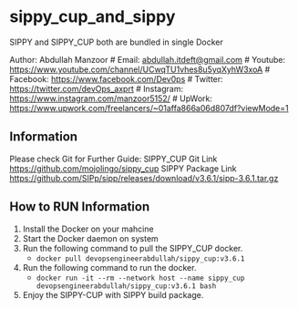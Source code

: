# sippy_cup_and_sippy
SIPPY and SIPPY_CUP both are bundled in single Docker

Author: Abdullah Manzoor                                                     #
Email: abdullah.itdeft@gmail.com                                             #
Youtube: https://www.youtube.com/channel/UCwqTU1vhes8u5yqXyhW3xoA            #
Facebook: https://www.facebook.com/Dev0ps                                    #
Twitter: https://twitter.com/devOps_axprt                                    #
Instagram: https://www.instagram.com/manzoor5152/                            #
UpWork: https://www.upwork.com/freelancers/~01affa866a06d807df?viewMode=1

## Information
Please check Git for Further Guide: 
SIPPY_CUP Git Link https://github.com/mojolingo/sippy_cup
SIPPY Package Link https://github.com/SIPp/sipp/releases/download/v3.6.1/sipp-3.6.1.tar.gz

## How to RUN Information
1. Install the Docker on your mahcine
2. Start the Docker daemon on system
3. Run the following command to pull the SIPPY_CUP docker.
     -   `docker pull devopsengineerabdullah/sippy_cup:v3.6.1`
4. Run the following command to run the docker.
    -   `docker run -it --rm --network host --name sippy_cup devopsengineerabdullah/sippy_cup:v3.6.1 bash`
5. Enjoy the SIPPY-CUP with SIPPY build package.
